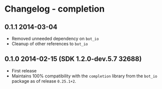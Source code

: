 # Changelog - completion

## 0.1.1 2014-03-04
 * Removed unneeded dependency on `bot_io`
 * Cleanup of other references to `bot_io`

## 0.1.0 2014-02-15 (SDK 1.2.0-dev.5.7 32688)
 * First release
 * Maintains 100% compatibility with the `completion` library from the `bot_io`
   package as of release `0.25.1+2`.

